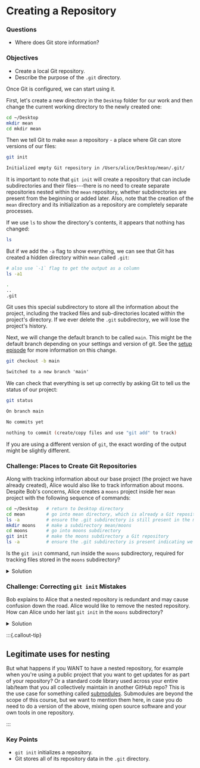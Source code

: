 # Creating a Repository

<div class="questions">

### Questions

- Where does Git store information?

</div>

<div class="objectives">

### Objectives

- Create a local Git repository.
- Describe the purpose of the `.git` directory.

</div>  

Once Git is configured, we can start using it.



First, let's create a new directory in the `Desktop` folder for our work and
then change the current working directory to the newly created one:

```sh
cd ~/Desktop
mkdir mean
cd mkdir mean
```

Then we tell Git to make `mean` a repository - a place where Git can store versions of our files:


```sh
git init
```

```sh
Initialized empty Git repository in /Users/alice/Desktop/mean/.git/
```

It is important to note that `git init` will create a repository that
can include subdirectories and their files---there is no need to create
separate repositories nested within the `mean` repository, whether
subdirectories are present from the beginning or added later. Also, note
that the creation of the `mean` directory and its initialization as a
repository are completely separate processes.

If we use `ls` to show the directory's contents,
it appears that nothing has changed:

```sh
ls
```

But if we add the `-a` flag to show everything, we can see that Git has
created a hidden directory within `mean` called `.git`:

```sh
# also use `-1` flag to get the output as a column
ls -a1
```

```sh
.
..
.git
```

Git uses this special subdirectory to store all the information about the project, 
including the tracked files and sub-directories located within the project's directory.
If we ever delete the `.git` subdirectory, we will lose the project's history.

Next, we will change the default branch to be called `main`.
This might be the default branch depending on your settings and version
of git.
See the [setup episode](../setup.html) for more information on this change.

```sh
git checkout -b main
```

```abc
Switched to a new branch 'main'
```


We can check that everything is set up correctly
by asking Git to tell us the status of our project:

```sh
git status
```

```abc
On branch main

No commits yet

nothing to commit (create/copy files and use "git add" to track)
```

If you are using a different version of `git`, the exact
wording of the output might be slightly different.


<div class="challenge">

### Challenge: Places to Create Git Repositories

Along with tracking information about our base project (the project we have
already created), 
Alice would also like to track information about moons.
Despite Bob's concerns, Alice creates a `moons` project inside her `mean` 
project with the following sequence of commands:

```sh
cd ~/Desktop   # return to Desktop directory
cd mean        # go into mean directory, which is already a Git repository
ls -a          # ensure the .git subdirectory is still present in the mean directory
mkdir moons    # make a subdirectory mean/moons
cd moons       # go into moons subdirectory
git init       # make the moons subdirectory a Git repository
ls -a          # ensure the .git subdirectory is present indicating we have created a new Git repository
```
Is the `git init` command, run inside the `moons` subdirectory, required for 
tracking files stored in the `moons` subdirectory?

<details>
<summary>Solution</summary>

No. Alice does not need to make the `moons` subdirectory a Git repository 
because the `mean` repository can track any files, sub-directories, and 
subdirectory files under the `mean` directory.  Thus, in order to track 
all information about moons, Alice only needed to add the `moons` subdirectory
to the `mean` directory.
 
Additionally, Git repositories can interfere with each other if they are "nested":
the outer repository will try to version-control
the inner repository. Therefore, it's best to create each new Git
repository in a separate directory. To be sure that there is no conflicting
repository in the directory, check the output of `git status`. If it looks
like the following, you are good to go to create a new repository as shown
above:

```sh
git status
```

```abc
fatal: Not a git repository (or any of the parent directories): .git
```

</details>
</div> 



<div class="challenge">

### Challenge: Correcting `git init` Mistakes

Bob explains to Alice that a nested repository is redundant and may cause confusion
down the road. Alice would like to remove the nested repository. How can Alice undo 
her last `git init` in the `moons` subdirectory?

<details>
<summary>Solution</summary>

** USE WITH CAUTION! **

#### Background
Removing files from a Git repository needs to be done with caution. But we have not learned 
yet how to tell Git to track a particular file; we will learn this in the next episode. Files 
that are not tracked by Git can easily be removed like any other "ordinary" files with

```sh
rm filename
```
Similarly a directory can be removed using `rm -r dirname` or `rm -rf dirname`.
If the files or folder being removed in this fashion are tracked by Git, then their removal 
becomes another change that we will need to track, as we will see in the next episode.

#### Solution

Git keeps all of its files in the `.git` directory.
To recover from this little mistake, Alice can just remove the `.git`
folder in the moons subdirectory by running the following command from inside the `mean` directory:

```sh
rm -rf moons/.git
```
But be careful! Running this command in the wrong directory will remove
the entire Git history of a project you might want to keep.
Therefore, always check your current directory using the command `pwd`.

</details>
</div> 

:::{.callout-tip}
## Legitimate uses for nesting

But what happens if you WANT to have a nested repository, for example when you're using a public project that you want to get updates for as part of your repository? Or a standard code library used across your entire lab/team that you all collectively maintain in another GitHub repo? This is the use case for something called [submodules](https://git-scm.com/book/en/v2/Git-Tools-Submodules). Submodules are beyond the scope of this course, but we want to mention them here, in case you do need to do a version of the above, mixing open source software and your own tools in one repository.

:::


<div class="keypoints">

### Key Points

- `git init` initializes a repository.
- Git stores all of its repository data in the `.git` directory.

</div>  